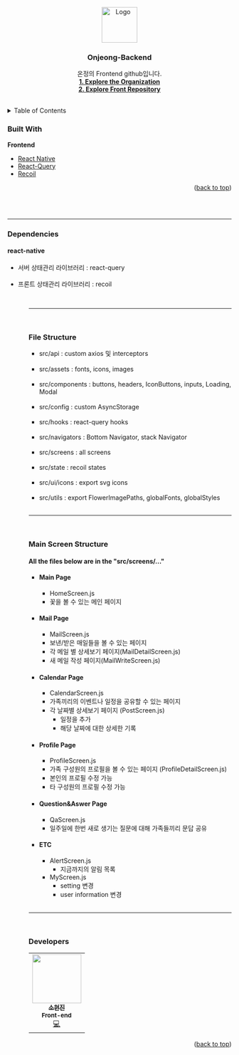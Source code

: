<br />
<div align="center">
  <a href="https://www.onjeong-app.com/">
    <img src="https://onjeong-prod.s3.ap-northeast-2.amazonaws.com/profile/24c4b2d3-be1c-4bd8-8d95-79e7a66ce23eonjeong%20logo.png?s=200&v=4" alt="Logo" width="80" height="80">
  </a>
  <h3 align="center">Onjeong-Backend</h3>

  <p align="center">
    온정의 Frontend github입니다.
    <br />
    <a href="https://github.com/On-jeong"><strong>1. Explore the Organization</strong></a><br>
    <a href="https://github.com/On-jeong/Onjeong-front"><strong>2. Explore Front Repository</strong></a>
    <br />
    <br />
    <!-- <a href="https://github.com/othneildrew/Best-README-Template">View Demo</a> -->
    <!-- · -->
  </p>
</div>

<!-- TABLE OF CONTENTS -->
<details>
  <summary>Table of Contents</summary>
  <ol>
    <li>
      <!-- <a href="#about-the-project">About The Project</a> -->
      <a href="#built-with">Built With</a>
    </li>
    <li><a href="#Dependencies">Dependencies</a></li>
    <li><a href="#File Structure">File Structure</a></li>
    <li><a href="#Main Screen Structure">Main Screen Structure</a></li>
    <li><a href="#Developers">Developers</a></li>
  </ol>
</details>


<!--Built with -->
### Built With

<b id="Built With">Frontend</b>

-   [React Native](https://reactnative.dev/)
-   [React-Query](https://react-query-v3.tanstack.com/)
-   [Recoil](https://recoiljs.org/)

<p align="right">(<a href="#top">back to top</a>)</p>
<br/>
<br/>
<hr/>

<!--Dependencies -->
### Dependencies

#### react-native
<ul id="Dependencies">
 <li> 서버 상태관리 라이브러리 : react-query </li><br/>
 <li> 프론트 상태관리 라이브러리 : recoil </li>
<ul id="File Structure">
<br/>
<hr/>
<br/>

<!--File Structure -->
### File Structure
<ul id="File Structure">
  <li> src/api : custom axios 및 interceptors </li><br/>
  <li> src/assets : fonts, icons, images </li><br/>
  <li> src/components : buttons, headers, IconButtons, inputs, Loading, Modal </li><br/>
  <li> src/config : custom AsyncStorage </li><br/>
  <li> src/hooks : react-query hooks </li><br/>
  <li> src/navigators : Bottom Navigator, stack Navigator </li><br/>
  <li> src/screens : all screens </li><br/>
  <li> src/state : recoil states </li><br/>
  <li> src/ui/icons : export svg icons </li><br/>
  <li> src/utils : export FlowerImagePaths, globalFonts, globalStyles </li>
</ul>
<br/>
<hr/>
<br/>


<!--Main Screen Structure -->
### Main Screen Structure

<h4 id="Main Screen Structure"> All the files below are in the "src/screens/..." </h4>

- #### Main Page

  - HomeScreen.js
  - 꽃을 볼 수 있는 메인 페이지
  
- #### Mail Page
  
  - MailScreen.js
  - 보낸/받은 매일들을 볼 수 있는 페이지
  - 각 메일 별 상세보기 페이지(MailDetailScreen.js)
  - 새 메일 작성 페이지(MailWriteScreen.js)

- #### Calendar Page

  - CalendarScreen.js
  - 가족끼리의 이벤트나 일정을 공유할 수 있는 페이지
  - 각 날짜별 상세보기 페이지 (PostScreen.js)
    - 일정을 추가
    - 해당 날짜에 대한 상세한 기록

- #### Profile Page

  - ProfileScreen.js
  - 가족 구성원의 프로필을 볼 수 있는 페이지 (ProfileDetailScreen.js)
  - 본인의 프로필 수정 가능
  - 타 구성원의 프로필 수정 가능

- #### Question&Aswer Page
  - QaScreen.js
  - 일주일에 한번 새로 생기는 질문에 대해 가족들끼리 문답 공유

- #### ETC
  - AlertScreen.js
    - 지금까지의 알림 목록
  - MyScreen.js 
    - setting 변경
    - user information 변경
<br/>
<hr/>
<br/>


<!--Developers -->
### Developers

<table id="Developers">
  <tr>
    <td align="center">
      <a href="https://github.com/hyeonjin25">
        <img src="https://onjeong-prod.s3.ap-northeast-2.amazonaws.com/profile/24c4b2d3-be1c-4bd8-8d95-79e7a66ce23eonjeong%20logo.png?v=4" width="110px;" alt=""/><br />
        <sub><b>소현진</b></sub></a><br />
        <sub><b>Front-end</b></sub></a><br />
        <a href="https://github.com/hyeonjin25" title="Code">💻</a>
    </td>
  </tr>
</table>  

<p align="right">(<a href="#top">back to top</a>)</p>

